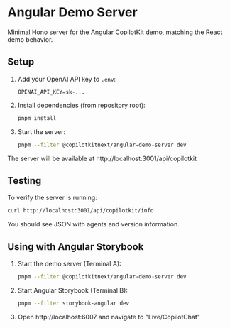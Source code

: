 # Angular Demo Server

Minimal Hono server for the Angular CopilotKit demo, matching the React demo behavior.

## Setup

1. Add your OpenAI API key to `.env`:

   ```
   OPENAI_API_KEY=sk-...
   ```

2. Install dependencies (from repository root):

   ```bash
   pnpm install
   ```

3. Start the server:
   ```bash
   pnpm --filter @copilotkitnext/angular-demo-server dev
   ```

The server will be available at http://localhost:3001/api/copilotkit

## Testing

To verify the server is running:

```bash
curl http://localhost:3001/api/copilotkit/info
```

You should see JSON with agents and version information.

## Using with Angular Storybook

1. Start the demo server (Terminal A):

   ```bash
   pnpm --filter @copilotkitnext/angular-demo-server dev
   ```

2. Start Angular Storybook (Terminal B):

   ```bash
   pnpm --filter storybook-angular dev
   ```

3. Open http://localhost:6007 and navigate to "Live/CopilotChat"
